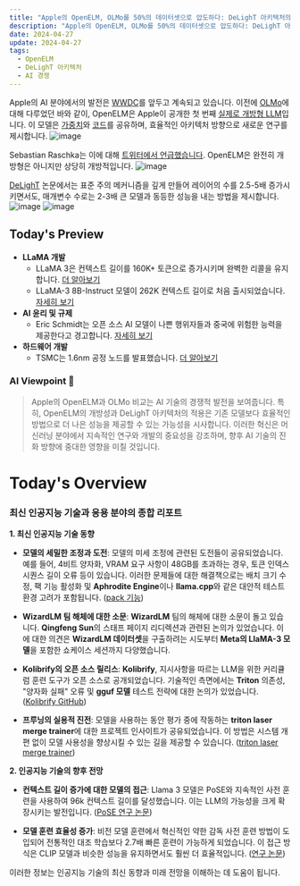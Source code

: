 ```yaml
---
title: "Apple의 OpenELM, OLMo를 50%의 데이터셋으로 압도하다: DeLighT 아키텍처의 혁신"
description: "Apple의 OpenELM, OLMo를 50%의 데이터셋으로 압도하다: DeLighT 아키텍처의 혁신"
date: 2024-04-27
update: 2024-04-27
tags:
  - OpenELM
  - DeLighT 아키텍처
  - AI 경쟁
---
```

    
    
Apple의 AI 분야에서의 발전은 [WWDC](https://buttondown.email/ainews/archive/ainews-mm1-apples-first-large-multimodal-model/)를 앞두고 계속되고 있습니다. 이전에 [OLMo](https://buttondown.email/ainews/archive/ainews-ai2-releases-olmo-the-4th-open-everything/)에 대해 다루었던 바와 같이, OpenELM은 Apple이 공개한 첫 번째 [실제로 개방형 LLM](https://arxiv.org/abs/2404.14619?utm_source=ainews&utm_medium=email&utm_campaign=ainews-apples-openelm-beats-olmo-with-50-of-its)입니다. 이 모델은 [가중치](https://huggingface.co/apple/OpenELM?utm_source=ainews&utm_medium=email&utm_campaign=ainews-apples-openelm-beats-olmo-with-50-of-its)와 [코드](https://github.com/apple/corenet?utm_source=ainews&utm_medium=email&utm_campaign=ainews-apples-openelm-beats-olmo-with-50-of-its)를 공유하며, 효율적인 아키텍처 방향으로 새로운 연구를 제시합니다. ![image](https://assets.buttondown.email/images/3bd4b772-df2f-46b7-8318-2cc230b7eb46.png?w=960&fit=max)

Sebastian Raschka는 이에 대해 [트위터에서 언급했습니다](https://twitter.com/rasbt/status/1783480053847736713/photo/1?utm_source=ainews&utm_medium=email&utm_campaign=ainews-apples-openelm-beats-olmo-with-50-of-its). OpenELM은 완전히 개방형은 아니지만 상당히 개방적입니다. ![image](https://assets.buttondown.email/images/5a0bcc71-6f46-41a3-a34b-6efff203c64d.png?w=960&fit=max)

[DeLighT](https://arxiv.org/abs/2008.00623?utm_source=ainews&utm_medium=email&utm_campaign=ainews-apples-openelm-beats-olmo-with-50-of-its) 논문에서는 표준 주의 메커니즘을 깊게 만들어 레이어의 수를 2.5-5배 증가시키면서도, 매개변수 수로는 2-3배 큰 모델과 동등한 성능을 내는 방법을 제시합니다. ![image](https://assets.buttondown.email/images/64a3ecf6-fbca-4816-9233-f4100454aca8.png?w=960&fit=max)
![image](https://assets.buttondown.email/images/a70b5ba1-00bb-482d-a4a4-f1027eec0266.png?w=960&fit=max)

## Today's Preview
* **LLaMA 개발**
  - LLaMA 3은 컨텍스트 길이를 160K+ 토큰으로 증가시키며 완벽한 리콜을 유지합니다. [더 알아보기](https://www.reddit.com/r/LocalLLaMA/comments/1ccqmjz/llama_3_now_with_160k_context/?utm_source=ainews&utm_medium=email&utm_campaign=ainews-apples-openelm-beats-olmo-with-50-of-its)
  - LLaMA-3 8B-Instruct 모델이 262K 컨텍스트 길이로 처음 출시되었습니다. [자세히 보기](https://www.reddit.com/r/LocalLLaMA/comments/1cd4yim/llama38binstruct_with_a_262k_context_length/?utm_source=ainews&utm_medium=email&utm_campaign=ainews-apples-openelm-beats-olmo-with-50-of-its)
* **AI 윤리 및 규제**
  - Eric Schmidt는 오픈 소스 AI 모델이 나쁜 행위자들과 중국에 위험한 능력을 제공한다고 경고합니다. [자세히 보기](https://www.reddit.com/r/singularity/comments/1ccyqkr/former_google_ceo_eric_schmidt_warns_that_open/?utm_source=ainews&utm_medium=email&utm_campaign=ainews-apples-openelm-beats-olmo-with-50-of-its)
* **하드웨어 개발**
  - TSMC는 1.6nm 공정 노드를 발표했습니다. [더 알아보기](https://www.reddit.com/r/singularity/comments/1ccr4hy/tsmc_unveils_16nm_process_technology_with/?utm_source=ainews&utm_medium=email&utm_campaign=ainews-apples-openelm-beats-olmo-with-50-of-its)

### AI Viewpoint 🤖
> Apple의 OpenELM과 OLMo 비교는 AI 기술의 경쟁적 발전을 보여줍니다. 특히, OpenELM의 개방성과 DeLighT 아키텍처의 적용은 기존 모델보다 효율적인 방법으로 더 나은 성능을 제공할 수 있는 가능성을 시사합니다. 이러한 혁신은 머신러닝 분야에서 지속적인 연구와 개발의 중요성을 강조하며, 향후 AI 기술의 진화 방향에 중대한 영향을 미칠 것입니다.

# Today's Overview
### 최신 인공지능 기술과 응용 분야의 종합 리포트

**1. 최신 인공지능 기술 동향**
- **모델의 세밀한 조정과 도전**: 모델의 미세 조정에 관련된 도전들이 공유되었습니다. 예를 들어, 4비트 양자화, VRAM 요구 사항이 48GB를 초과하는 경우, 토큰 인덱스 시퀀스 길이 오류 등이 있습니다. 이러한 문제들에 대한 해결책으로는 배치 크기 수정, 팩 기능 활성화 및 **Aphrodite Engine**이나 **llama.cpp**와 같은 대안적 테스트 환경 고려가 포함됩니다. ([pack 기능](https://github.com/unslothai/unsloth?utm_source=ainews&utm_medium=email&utm_campaign=ainews-apples-openelm-beats-olmo-with-50-of-its#-finetune-for-free))

- **WizardLM 팀 해체에 대한 소문**: **WizardLM** 팀의 해체에 대한 소문이 돌고 있습니다. **Qingfeng Sun**의 스태프 페이지 리디렉션과 관련된 논의가 있었습니다. 이에 대한 의견은 **WizardLM 데이터셋**을 구출하려는 시도부터 **Meta의 LlaMA-3 모델**을 포함한 쇼케이스 세션까지 다양했습니다.

- **Kolibrify의 오픈 소스 릴리스**: **Kolibrify**, 지시사항을 따르는 LLM을 위한 커리큘럼 훈련 도구가 오픈 소스로 공개되었습니다. 기술적인 측면에서는 **Triton** 의존성, "양자화 실패" 오류 및 **gguf 모델** 테스트 전략에 대한 논의가 있었습니다. ([Kolibrify GitHub](https://github.com/oKatanaaa/kolibrify?utm_source=ainews&utm_medium=email&utm_campaign=ainews-apples-openelm-beats-olmo-with-50-of-its))

- **프루닝의 실용적 진전**: 모델을 사용하는 동안 평가 중에 작동하는 **triton laser merge trainer**에 대한 프로젝트 인사이트가 공유되었습니다. 이 방법은 시스템 개편 없이 모델 사용성을 향상시킬 수 있는 길을 제공할 수 있습니다. ([triton laser merge trainer](https://github.com/l4b4r4b4b4/trl/tree/evol_laser_merge_trainer?utm_source=ainews&utm_medium=email&utm_campaign=ainews-apples-openelm-beats-olmo-with-50-of-its))

**2. 인공지능 기술의 향후 전망**
- **컨텍스트 길이 증가에 대한 모델의 접근**: Llama 3 모델은 PoSE와 지속적인 사전 훈련을 사용하여 96k 컨텍스트 길이를 달성했습니다. 이는 LLM의 가능성을 크게 확장시키는 발전입니다. ([PoSE 연구 논문](https://openreview.net/forum?id=3Z1gxuAQrA&utm_source=ainews&utm_medium=email&utm_campaign=ainews-apples-openelm-beats-olmo-with-50-of-its))

- **모델 훈련 효율성 증가**: 비전 모델 훈련에서 혁신적인 약한 감독 사전 훈련 방법이 도입되어 전통적인 대조 학습보다 2.7배 빠른 훈련이 가능하게 되었습니다. 이 접근 방식은 CLIP 모델과 비슷한 성능을 유지하면서도 훨씬 더 효율적입니다. ([연구 논문](https://arxiv.org/abs/2404.15653?utm_source=ainews&utm_medium=email&utm_campaign=ainews-apples-openelm-beats-olmo-with-50-of-its))

이러한 정보는 인공지능 기술의 최신 동향과 미래 전망을 이해하는 데 도움이 됩니다.
    
    